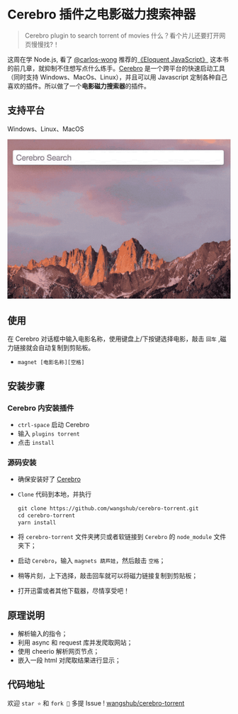 # Cerebro 插件之电影磁力搜索神器

> Cerebro plugin to search torrent of movies
> 什么？看个片儿还要打开网页慢慢找?！

这周在学 Node.js, 看了 [@carlos-wong](https://github.com/carlos-wong) 推荐的[《Eloquent JavaScript》](https://eloquentjavascript.net) 这本书的前几章，就抑制不住想写点什么练手。[Cerebro](https://github.com/KELiON/cerebro) 是一个跨平台的快速启动工具（同时支持 Windows、MacOs、Linux），并且可以用 Javascript 定制各种自己喜欢的插件。所以做了一个**电影磁力搜索器**的插件。

## 支持平台

Windows、Linux、MacOS

![截图](./resource/magnet_demo_2M.gif)

## 使用

在 Cerebro 对话框中输入电影名称，使用键盘上/下按键选择电影，敲击 `回车` ,磁力链接就会自动复制到剪贴板。

- `magnet [电影名称][空格]`

## 安装步骤

### Cerebro 内安装插件

- `ctrl-space` 启动 Cerebro
- 输入 `plugins torrent`
- 点击 `install`

### 源码安装

- 确保安装好了 [Cerebro](https://github.com/KELiON/cerebro)

- `Clone` 代码到本地，并执行
    ```shell
    git clone https://github.com/wangshub/cerebro-torrent.git
    cd cerebro-torrent
    yarn install
    ```
- 将 `cerebro-torrent` 文件夹拷贝或者软链接到 `Cerebro` 的 `node_module` 文件夹下；
- 启动 `Cerebro`，输入 `magnets 葫芦娃`，然后敲击 `空格`；
- 稍等片刻，上下选择，敲击回车就可以将磁力链接复制到剪贴板；
- 打开迅雷或者其他下载器，尽情享受吧！

## 原理说明

- 解析输入的指令；
- 利用 async 和 request 库并发爬取网站；
- 使用 cheerio 解析网页节点；
- 嵌入一段 html 对爬取结果进行显示；

## 代码地址

欢迎 `star ⭐️`  和 `fork 💫` 多提 Issue !
[wangshub/cerebro-torrent](https://github.com/wangshub/cerebro-torrent)
